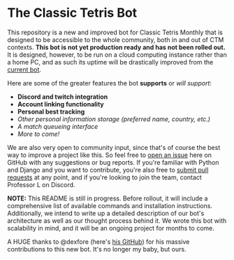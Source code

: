 # The Classic Tetris Bot

This repository is a new and improved bot for Classic Tetris Monthly that is designed to be accessible to the whole community, both in and out of CTM contexts. **This bot is not yet production ready and has not been rolled out.** It is designed, however, to be run on a cloud computing instance rather than a home PC, and as such its uptime will be drastically improved from the [current bot](https://github.com/professor-l/lsq-bot).

Here are some of the greater features the bot **supports** or _will support_:

* **Discord and twitch integration**
* **Account linking functionality**
* **Personal best tracking**
* _Other personal information storage (preferred name, country, etc.)_
* _A match queueing interface_
* _More to come!_

We are also very open to community input, since that's of course the best way to improve a project like this. So feel free to [open an issue](https://github.com/professor-l/classic-tetris-project/issues) here on GitHub with any suggestions or bug reports. If you're familiar with Python and Django and you want to contribute, you're also free to [submit pull requests](https://github.com/professor-l/classic-tetris-project/pulls) at any point, and if you're looking to join the team, contact Professor L on Discord.

**NOTE:** This README is still in progress. Before rollout, it will include a comprehensive list of available commands and installation instructions. Additionally, we intend to write up a detailed description of our bot's architecture as well as our thought process behind it. We wrote this bot with scalability in mind, and it will be an ongoing project for months to come. 

A HUGE thanks to @dexfore (here's [his GitHub](https://github.com/michaelelin)) for his massive contributions to this new bot. It's no longer my baby, but ours. 
